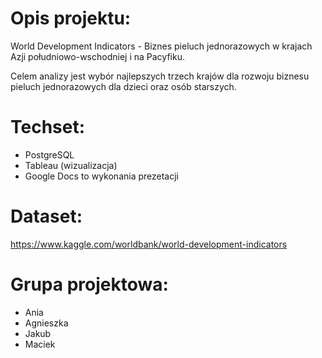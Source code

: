 # Opis projektu:
World Development Indicators - Biznes pieluch jednorazowych w krajach Azji południowo-wschodniej i na Pacyfiku.

Celem analizy jest wybór najlepszych trzech krajów dla rozwoju biznesu pieluch jednorazowych dla dzieci oraz osób starszych.

# Techset:
- PostgreSQL
- Tableau (wizualizacja)
- Google Docs to wykonania prezetacji

# Dataset: 
https://www.kaggle.com/worldbank/world-development-indicators

# Grupa projektowa:
* Ania
* Agnieszka
* Jakub
* Maciek
